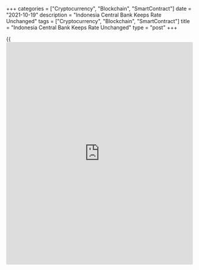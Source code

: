+++
categories = ["Cryptocurrency", "Blockchain", "SmartContract"]
date = "2021-10-19"
description = "Indonesia Central Bank Keeps Rate Unchanged"
tags = ["Cryptocurrency", "Blockchain", "SmartContract"]
title = "Indonesia Central Bank Keeps Rate Unchanged"
type = "post"
+++

{{<iframe id="large-banner" src="https://www.bounty.group/#slide=1.0" width="100%" height="600" scrolling="no" style="border: 0px solid rgb(216, 221, 230); border-radius: 3px;">}}

Indonesia central bank left its key rates unchanged for the eighth
consecutive meeting on Tuesday.

The board of governors of Bank Indonesia decided to hold the the BI
7-Day reverse repo rate at 3.50 percent. The previous change in the rate
was a quarter-point reduction in February.

The deposit facility rate was maintained at 2.75 percent and the lending
facility rate at 4.25 percent.

The decision was in line with the need to maintain stability in the
exchange rate and financial system, amidst low inflation forecasts and
efforts to support economic growth.

The economic growth is projected to continue to improve until the fourth
quarter so that the whole of 2021 will remain within the range of Bank
Indonesia's projection at 3.5 percent-4.3 percent.

The bank said the current account deficit will be lower than previously
estimated to be in the range of 0.0 percent-0.8 percent of GDP in 2021,
and will remain low in 2022.

The bank forecast inflation to be below the midpoint of its target range
of 2-4 percent this year and stay within the target range of 2-4 percent
in 2022.

Although the central bank kept its growth forecast unchanged, the bank
was much more upbeat about the economic outlook, noting that strong
exports and a rebound in consumption should help support growth, Gareth
Leather, an economist at Capital Economics, said.

That said, rate hikes are a long way off. A further reason not to expect
rate hikes is the weakness of inflation, Leather noted.

The economist expects the central bank to leave rates unchanged not just
until the end of this year, but until the end of 2022 as well.

For comments and feedback [contact](https://www.playgroundfx.com/contact/): editorial@rtt[news](https://www.letsplayfx.com/blog/forex-news-website/).com

[Economic News][1]

 **What parts of the world are seeing the best (and worst) economic
performances lately? Click[here][2] to check out our [Econ Scorecard][2]
and find out! See up-to-the-moment [ranking](https://www.playgroundfx.com/blog/crypto-exchange-ranking/)s for the best and worst
performers in [GDP][3], [unemployment rate][4], [inflation][5] and much
more.**

   1. www.rtt[news](https://www.letsplayfx.com/blog/forex-news-website/).com/Content/EconomicNews.aspx
   2. www.rtt[news](https://www.letsplayfx.com/blog/forex-news-website/).com/economic-scorecard/world-rank/retail-sales/highest-performance.aspx
   3. www.rtt[news](https://www.letsplayfx.com/blog/forex-news-website/).com/economic-scorecard/world-rank/GDP/highest-performance.aspx
   4. www.rtt[news](https://www.letsplayfx.com/blog/forex-news-website/).com/economic-scorecard/world-rank/unemployment-rate/lowest-performance.aspx
   5. www.rtt[news](https://www.letsplayfx.com/blog/forex-news-website/).com/economic-scorecard/world-rank/CPI/highest-performance.aspx